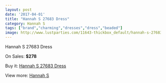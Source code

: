 ```yaml
---
layout: post
date: '2017-04-01'
title: "Hannah S 27683 Dress"
category: Hannah S
tags: ["brand","charming","dresses","dress","beaded"]
image: http://www.lustparties.com/11643-thickbox_default/hannah-s-27683-dress.jpg
---
```

Hannah S 27683 Dress

On Sales: **$278**
<a href="https://www.lustparties.com/en/hannah-s/4194-hannah-s-27683-dress.html"><amp-img layout="responsive" width="600" height="600" src="//www.lustparties.com/11643-thickbox_default/hannah-s-27683-dress.jpg" alt="Hannah S 27683 Dress 0" /></a>
<a href="https://www.lustparties.com/en/hannah-s/4194-hannah-s-27683-dress.html"><amp-img layout="responsive" width="600" height="600" src="//www.lustparties.com/11644-thickbox_default/hannah-s-27683-dress.jpg" alt="Hannah S 27683 Dress 1" /></a>

Buy it: [Hannah S 27683 Dress](https://www.lustparties.com/en/hannah-s/4194-hannah-s-27683-dress.html "Hannah S 27683 Dress")

View more: [Hannah S](https://www.lustparties.com/en/20-hannah-s "Hannah S")